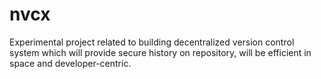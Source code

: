 # nvcx
Experimental project related to building decentralized version control system which will provide secure history on repository, will be efficient in space and developer-centric.
